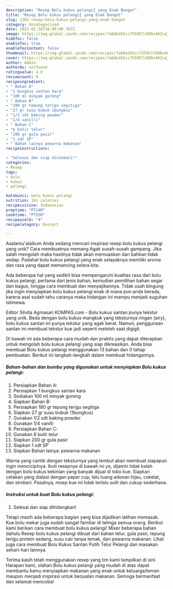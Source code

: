 ```yaml
---
description: "Resep Bolu kukus pelangi{ yang Enak Banget"
title: "Resep Bolu kukus pelangi{ yang Enak Banget"
slug: 1262-resep-bolu-kukus-pelangi-yang-enak-banget
category: Uncategorized
date: 2023-01-26T16:09:00.767Z
image: https://img-global.cpcdn.com/recipes/fab8e2b5cc755957/680x482cq70/bolu-kukus-pelangi-foto-resep-utama.jpg
hideToc: false
enableToc: true
enableTocContent: false
thumbnail: https://img-global.cpcdn.com/recipes/fab8e2b5cc755957/680x482cq70/bolu-kukus-pelangi-foto-resep-utama.jpg
cover: https://img-global.cpcdn.com/recipes/fab8e2b5cc755957/680x482cq70/bolu-kukus-pelangi-foto-resep-utama.jpg
author: Admin
authorAv: notfound
ratingvalue: 4.8
reviewcount: 9
recipeingredient:
- " Bahan A"
- "1 bungkus santan kara"
- "100 ml minyak goreng"
- " Bahan B"
- "180 gr tepung terigu segitiga"
- "27 gr susu bubuk 1bungkus"
- "1/2 sdt baking powder"
- "1/4 vanilli"
- " Bahan C"
- "6 butir telur"
- "200 gr gula pasir"
- "1 sdt SP"
- " Bahan lainya pewarna makanan"
recipeinstructions:

- "Selesai dan siap dinikmati!"
categories:
- Resep
tags:
- bolu
- kukus
- pelangi

katakunci: bolu kukus pelangi 
nutrition: 161 calories
recipecuisine: Indonesian
preptime: "PT14M"
cooktime: "PT55M"
recipeyield: "4"
recipecategory: Dessert

---
```



Asalamu'alaikum Anda sedang mencari inspirasi resep bolu kukus pelangi yang unik? Cara membuatnya memang Agak susah-susah gampang. Jika salah mengolah maka hasilnya tidak akan memuaskan dan bahkan tidak sedap. Padahal bolu kukus pelangi yang enak selayaknya memiliki aroma dan rasa yang dapat memancing selera kita.


Ada beberapa hal yang sedikit bisa mempengaruhi kualitas rasa dari bolu kukus pelangi, pertama dari jenis bahan, kemudian pemilihan bahan segar dan bagus, hingga cara membuat dan menyajikannya. Tidak usah bingung jika ingin menyiapkan bolu kukus pelangi enak di mana pun anda berada, karena asal sudah tahu caranya maka hidangan ini mampu menjadi suguhan istimewa.

Editor Silvita Agmasari KOMPAS.com - Bolu kukus santan punya tekstur yang unik. Beda dengan bolu kukus mangkuk yang teksturnya ringan (airy), bolu kukus santan ini punya tekstur yang agak berat. Namun, penggunaan santan ini membuat tekstur kue jadi seperti meleleh saat digigit.


Di bawah ini ada beberapa cara mudah dan praktis yang dapat diterapkan untuk mengolah bolu kukus pelangi yang siap dikreasikan. Anda bisa membuat Bolu kukus pelangi menggunakan 13 bahan dan 0 tahap pembuatan. Berikut ini langkah-langkah dalam membuat hidangannya.

<!--inarticleads1-->

##### Bahan-bahan dan bumbu yang digunakan untuk menyiapkan Bolu kukus pelangi:

1. Persiapkan  Bahan A:
1. Persiapkan 1 bungkus santan kara
1. Sediakan 100 ml minyak goreng
1. Siapkan  Bahan B:
1. Persiapkan 180 gr tepung terigu segitiga
1. Siapkan 27 gr susu bubuk (1bungkus)
1. Gunakan 1/2 sdt baking powder
1. Gunakan 1/4 vanilli
1. Persiapkan  Bahan C:
1. Gunakan 6 butir telur
1. Siapkan 200 gr gula pasir
1. Siapkan 1 sdt SP
1. Siapkan  Bahan lainya: pewarna makanan


Warna yang cantik dengan teksturnya yang lembut akan membuat siapapun ingin mencicipinya. Ikuti resepnya di bawah ini ya, dijamin tidak kalah dengan bolu kukus kekinian yang banyak dijual di toko kue. Siapkan cetakan yang dialasi dengan paper cup, lalu tuang adonan hijau, cokelat, dan stroberi. Pasalnya, resep kue ini tidak terlalu sulit dan cukup sederhana. 

<!--inarticleads2-->

##### Instruksi untuk buat Bolu kukus pelangi:


1. Selesai dan siap dihidangkan!

Tetapi masih ada beberapa bagian yang bisa dijadikan latihan memasak. Kue bolu mekar juga sudah sangat familiar di telinga semua orang. Berikut kami berikan cara membuat bolu kukus pelangi! Mixer beberapa bahan dahulu Resep bolu kukus pelangi dibuat dari bahan telur, gula pasir, tepung terigu protein sedang, susu cair tanpa lemak, dan pewarna makanan. Lihat juga cara membuat Bolu Kukus Santan Putih Telur Pelangi dan masakan sehari-hari lainnya. 

Terima kasih telah menggunakan resep yang tim kami tampilkan di sini. Harapan kami, olahan Bolu kukus pelangi yang mudah di atas dapat membantu kamu menyiapkan makanan yang enak untuk keluarga/teman maupun menjadi inspirasi untuk berjualan makanan. Semoga bermanfaat dan selamat mencoba!
